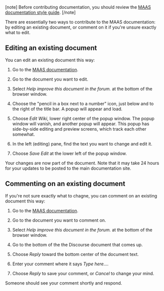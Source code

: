 <!-- How to contribute documentation -->

[note]
Before contributing documentation, you should review the [MAAS documentation style guide](/t/maas-documentation-style-guide/4186).
[/note]

There are essentially two ways to contribute to the MAAS documentation: by editing an existing document, or comment on it if you're unsure exactly what to edit.

## Editing an existing document

You can edit an existing document this way:

1. Go to the [MAAS documentation](https://maas.io/docs).

2. Go to the document you want to edit.

3. Select *Help improve this document in the forum.* at the bottom of the browser window.

4. Choose the "pencil in a box next to a number" icon, just below and to the right of the title bar. A popup will appear and load.

5. Choose *Edit Wiki*, lower right center of the popup window.  The popup window will vanish, and another popup will appear.  This popup has side-by-side editing and preview screens, which track each other somewhat.

6. In the left (editing) pane, find the text you want to change and edit it.

7. Choose *Save Edit* at the lower left of the popup window.

Your changes are now part of the document.  Note that it may take 24 hours for your updates to be posted to the main documentation site.

## Commenting on an existing document

If you're not sure exactly what to chagne, you can comment on an existing document this way:

1. Go to the [MAAS documentation](https://maas.io/docs).

2. Go to the document you want to comment on.

3. Select *Help improve this document in the forum.* at the bottom of the browser window.

4. Go to the bottom of the the Discourse document that comes up.

5. Choose *Reply* toward the bottom center of the document text.

6. Enter your comment where it says *Type here....*

7. Choose *Reply* to save your comment, or *Cancel* to change your mind.

Someone should see your comment shortly and respond.

